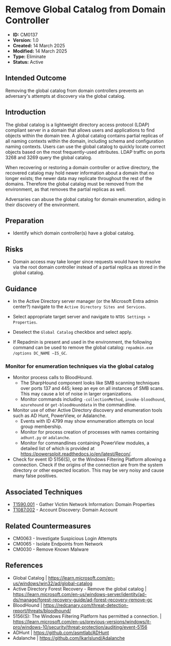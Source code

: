 # Remove Global Catalog from Domain Controller

* **ID:** CM0137
* **Version:** 1.0
* **Created:** 14 March 2025
* **Modified:** 14 March 2025
* **Type:** Eliminate
* **Status:** Active

## Intended Outcome

Removing the global catalog from domain controllers prevents an adversary's attempts at discovery via the global catalog. 

## Introduction

The global catalog is a lightweight directory access protocol (LDAP) compliant server in a domain that allows users and applications to find objects within the domain tree. A global catalog contains partial replicas of all naming contexts within the domain, including schema and configuration naming contexts. Users can use the global catalog to quickly locate correct objects based on the most frequently-used attributes. LDAP traffic on ports 3268 and 3269 query the global catalog. 

When recovering or restoring a domain controller or active directory, the recovered catalog may hold newer information about a domain that no longer exists; the newer data may replicate throughout the rest of the domains. Therefore the global catalog must be removed from the environment, as that removes the partial replicas as well. 

Adversaries can abuse the global catalog for domain enumeration, aiding in their discovery of the environment. 

## Preparation

- Identify which domain controller(s) have a global catalog. 

## Risks

- Domain access may take longer since requests would have to resolve via the root domain controller instead of a partial replica as stored in the global catalog. 

## Guidance

- In the Active Directory server manager (or the Microsoft Entra admin center?) navigate to the `Active Directory Sites and Services`. 
- Select appropriate target server and navigate to `NTDS Settings > Properties`.
- Deselect the `Global Catalog` checkbox and select apply. 

- If Repadmin is present and used in the environment, the following command can be used to remove the global catalog: `repadmin.exe /options DC_NAME –IS_GC`.

### Monitor for enumeration techniques via the global catalog

- Monitor process calls to BloodHound.
	- The SharpHound component looks like SMB scanning techniques over ports 137 and 445; keep an eye on all instances of SMB scans. This may cause a lot of noise in larger organizations. 
	- Monitor commands including `-collectionMethod`,  `invoke-bloodhound`, `azurehound` or `get-bloodHounddata` in the commandline. 
- Monitor use of other Active Directory discovery and enumeration tools such as AD Hunt, PowerView, or Adalanche.
	- Events with ID 4799 may show ennumeration attempts on local group membership. 
    - Monitor for process creation of processes with names containing `adhunt.py` or `adalanche`.
    - Monitor for commandlines containing PowerView modules, a detailed list of which is provided at <https://powersploit.readthedocs.io/en/latest/Recon/>. 
- Check for event ID 5156(S), or the Windows Filtering Platform allowing a connection. Check if the origins of the connection are from the system directory or other expected location. This may be very noisy and cause many false positives. 

## Associated Techniques

- [T1590.001](https://attack.mitre.org/techniques/T1590/001/) - Gather Victim Network Information: Domain Properties
- [T1087.002](https://attack.mitre.org/techniques/T1087/002/) - Account Discovery: Domain Account

## Related Countermeasures

- CM0063 - Investigate Suspicious Login Attempts
- CM0065 - Isolate Endpoints from Network
- CM0030 - Remove Known Malware

## References

- Global Catalog | <https://learn.microsoft.com/en-us/windows/win32/ad/global-catalog>
- Active Directory Forest Recovery - Remove the global catalog | <https://learn.microsoft.com/en-us/windows-server/identity/ad-ds/manage/forest-recovery-guide/ad-forest-recovery-remove-gc>
- BloodHound | <https://redcanary.com/threat-detection-report/threats/bloodhound/>
- 5156(S): The Windows Filtering Platform has permitted a connection. | <https://learn.microsoft.com/en-us/previous-versions/windows/it-pro/windows-10/security/threat-protection/auditing/event-5156>
- ADHunt | <https://github.com/asmtlab/ADHunt>
- Adalanche | <https://github.com/lkarlslund/Adalanche>
